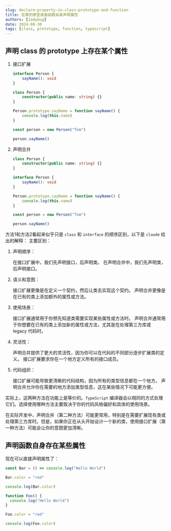 ```yaml
---
slug: declare-property-in-class-prototype-and-function
title: 在类的原型或者函数自身声明属性
authors: [1adybug]
date: 2024-08-30
tags: [class, prototype, function, typescript]
---
```


## 声明 class 的 prototype 上存在某个属性

1. 接口扩展

    ```TypeScript
    interface Person {
        sayName(): void
    }

    class Person {
        constructor(public name: string) {}
    }

    Person.prototype.sayName = function sayName() {
        console.log(this.name)
    }

    const person = new Person("Tom")

    person.sayName()
    ```

2. 声明合并

    ```TypeScript
    class Person {
        constructor(public name: string) {}
    }

    interface Person {
        sayName(): void
    }

    Person.prototype.sayName = function sayName() {
        console.log(this.name)
    }

    const person = new Person("Tom")

    person.sayName()
    ```

方法1和方法2看起来似乎只是 `class` 和 `interface` 的顺序区别，以下是 `claude` 给出的解释：
主要区别：

1. 声明顺序：

    在接口扩展中，我们先声明接口，后声明类。
    在声明合并中，我们先声明类，后声明接口。

2. 语义和意图：

    接口扩展更像是在定义一个契约，然后让类去实现这个契约。
    声明合并更像是在已有的类上添加额外的属性或方法。

3. 使用场景：

    接口扩展通常用于你预先知道类需要实现某些属性或方法时。
    声明合并通常用于你想要在已有的类上添加新的属性或方法，尤其是在处理第三方库或 legacy 代码时。

4. 灵活性：

    声明合并提供了更大的灵活性，因为你可以在代码的不同部分逐步扩展类的定义。
    接口扩展要求你在一个地方定义所有的接口成员。

5. 代码组织：

    接口扩展可能导致更清晰的代码结构，因为所有的类型信息都在一个地方。
    声明合并允许你在需要的地方添加类型信息，这在某些情况下可能更方便。

实际上，这两种方法在功能上是等价的。`TypeScript` 编译器会以相同的方式处理它们。选择使用哪种方法主要取决于你的代码风格偏好和具体的使用场景。

在实际开发中，声明合并（第二种方法）可能更常用，特别是在需要扩展现有类或处理第三方库时。但是，如果你正在从头开始设计一个新的类，使用接口扩展（第一种方法）可能会让你的意图更加清晰。

## 声明函数自身存在某些属性

现在可以直接声明属性了：

```TypeScript
const Bar = () => console.log("Hello World")

Bar.color = "red"

console.log(Bar.color)

function Foo() {
  console.log("Hello World")
}

Foo.color = "red"

console.log(Foo.color)
```
